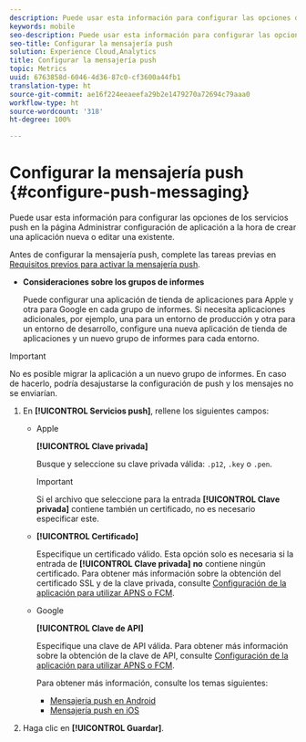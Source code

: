 ```yaml
---
description: Puede usar esta información para configurar las opciones de los servicios push en la página Administrar configuración de aplicación a la hora de crear una aplicación nueva o editar una existente.
keywords: mobile
seo-description: Puede usar esta información para configurar las opciones de los servicios push en la página Administrar configuración de aplicación a la hora de crear una aplicación nueva o editar una existente.
seo-title: Configurar la mensajería push
solution: Experience Cloud,Analytics
title: Configurar la mensajería push
topic: Metrics
uuid: 6763858d-6046-4d36-87c0-cf3600a44fb1
translation-type: ht
source-git-commit: ae16f224eeaeefa29b2e1479270a72694c79aaa0
workflow-type: ht
source-wordcount: '318'
ht-degree: 100%

---
```



# Configurar la mensajería push {#configure-push-messaging}

Puede usar esta información para configurar las opciones de los servicios push en la página Administrar configuración de aplicación a la hora de crear una aplicación nueva o editar una existente.

Antes de configurar la mensajería push, complete las tareas previas en [Requisitos previos para activar la mensajería push](/help/using/c-manage-app-settings/c-mob-confg-app/configure-push-messaging/prerequisites-push-messaging.md).

* **Consideraciones sobre los grupos de informes**

   Puede configurar una aplicación de tienda de aplicaciones para Apple y otra para Google en cada grupo de informes. Si necesita aplicaciones adicionales, por ejemplo, una para un entorno de producción y otra para un entorno de desarrollo, configure una nueva aplicación de tienda de aplicaciones y un nuevo grupo de informes para cada entorno.

>[!IMPORTANT]
>
>No es posible migrar la aplicación a un nuevo grupo de informes. En caso de hacerlo, podría desajustarse la configuración de push y los mensajes no se enviarían.

1. En **[!UICONTROL Servicios push]**, rellene los siguientes campos:

   * Apple

      **[!UICONTROL Clave privada]**

      Busque y seleccione su clave privada válida: `.p12`, `.key` o `.pen`.

      >[!IMPORTANT]
      >Si el archivo que seleccione para la entrada **[!UICONTROL Clave privada]** contiene también un certificado, no es necesario especificar este.

   * **[!UICONTROL Certificado]**

      Especifique un certificado válido. Esta opción solo es necesaria si la entrada de **[!UICONTROL Clave privada]** **no** contiene ningún certificado. Para obtener más información sobre la obtención del certificado SSL y de la clave privada, consulte [Configuración de la aplicación para utilizar APNS o FCM](/help/using/c-manage-app-settings/c-mob-confg-app/configure-push-messaging/configure-app-apns-gcm.md).

   * Google

      **[!UICONTROL Clave de API]**

      Especifique una clave de API válida. Para obtener más información sobre la obtención de la clave de API, consulte [Configuración de la aplicación para utilizar APNS o FCM](/help/using/c-manage-app-settings/c-mob-confg-app/configure-push-messaging/configure-app-apns-gcm.md).

      Para obtener más información, consulte los temas siguientes:

      * [Mensajería push en Android](/help/android/messaging-main/push-messaging/push-messaging.md)
      * [Mensajería push en iOS](/help/ios/messaging-main/push-messaging/push-messaging.md)

1. Haga clic en **[!UICONTROL Guardar]**.
